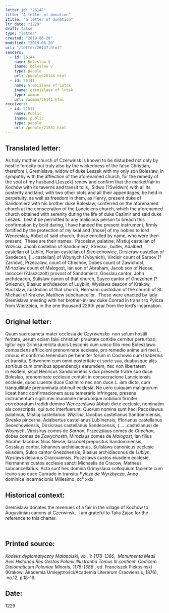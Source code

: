 ```yaml
---
letter_id: "26147"
title: "A letter of donation"
ititle: "a letter of donation"
ltr_date: "1229"
draft: false
type: "letter"
created: "2019-06-20"
modified: "2019-06-20"
url: "/letter/26147.html"
senders:
  - id: 26144
    name: Boleslaw V
    iname: boleslaw v
    type: people
    url: /people/26144.html
  - id: 26141
    name: Gremislava of Lutsk
    iname: gremislava of lutsk
    type: woman
    url: /woman/26141.html
receivers:
  - id: 21531
    name: Public
    iname: public
    type: people
    url: /people/21531.html
---
```

<h2> Translated letter:</h2><p>As holy mother church of Czerwinsk is known to be disturbed not only by hostile ferocity but truly also by the wickedness of the false Christian, therefore I, Gremislava, widow of duke Leszek with my only son Boleslaw, in sympathy with the afflection of the aforenamed church, for the remedy of the soul of my husband L[eszek] renew and confirm that the market/fair in Kochów with its taverns and transit tolls, &nbsp;Sidwo (?Swidwin) with all its posterity and land, with two other plots and all their appendages, be held in perpetuity, as well as freedom in them, as Henry, present duke of Sandomierz with his brother duke Boleslaw, conferred on the aforenamed church at the consecration of the Lanciciens church, which the aforenamed church obtained with serenity during the life of duke Cazimir and said duke Leszek.&nbsp; Lest it be permitted to any malicious person to breach this confirmation by bold daring, I have handed the present instrument, firmly fortified by the protection of my seal and [those] of my nobles to lord Wenceslas, Abbot of said church, those enrolled by name, who were then present.&nbsp; These are their names:&nbsp; Pacoslaw, palatine, Mistiuj castellan of Wizlicia, Jacob castellan of Sandomierz, Stresko , butler, Adalbert , castellan of Lublin, Florian castellan of Sieciechowice, Dirsicraw castellan of Sandecen, [… castellan] of Woynych (?Voynich), Vircisir count of Sarnov (?Zarnów), Przecalaw, count of Chechov, Dobes count of Zawichost, Mirtozlaw count of Malogost, Ian son of Abraham, Jacob son of Neose, Iascocel (?Jaszczolt) provost of Sandomierz, Gosslau cantor, John archdeacon, Sulislaw canon of that church, Suyco cantor of Gnezdnen (?Gniezno), Blasiuc archdeacon of Luyblin, Wyslaws deacon of Kraków, Puczslaw, custodian of that church, Hermann custodian of the church of St. Michael of Kraków, Matthew subchancellor.&nbsp; These were enacted by lady Gremislava meeting with her brother-in-law duke Conrad in transit to Pylcza from Wierzbica, in the one thousand 229th year from the lord’s incarnation.</p><h2 class="mt-4"> Original letter:</h2><p>Quum sacrosancta mater ecclesia de <i>Czyrwensko</i> &nbsp;non solum hostili feritate, uerum&nbsp;eciam falsi christiani prauitate cottidie cernitur perturbari, Igitur ego Grimisa relicta ducis&nbsp;Lesconis cum unico filio meo Boleszlawo compaciens affliccioni prenominate ecclesie,&nbsp;pro remedio anime uiri mei L. innouo et confirmo tenendum perhenniter forum in&nbsp;Cochowo cum thabernis et transitu, Sidwonem cum omni posteritate et sorte sua,&nbsp;duabusque alijs sortibus cum omnibus appendencijs earumdem, nec non libertatem in&nbsp;eisdem, sicut Henricus Sandomiriensis dux presente fratre suo duce Boleslao, prenominate&nbsp;<span style="background-color: transparent;">ecclesie contulit in consecracione Lanciciensis ecclesie, quod uiuente duce&nbsp;</span>Cazimiro nec non duce L. iam dicto, cum tranquillitate prenominata obtinuit ecclesia. Ne&nbsp;uero cuiquam malignorum liceat hanc confirmacionem ausu temerario infringere, presens instrumentum sigilli mei munimine meorumque nobilium firmiter corroboratum tradidi domino Wenczeslawo Abbati dicte ecclesie, nominatim eis conscriptis, qui tunc interfuerunt. Quorum nomina sunt hec: Pacoslawus palatinus, Mistiuj castellanus&nbsp; <i>Wizlicie</i>, Iacobus castellanus Sandomiriensis, Stresko pincerna, Adalbertus castellanus Lublinensis, fflorianus castellanus Secechowiensis, Dirsicraus castellanus&nbsp;Sandecensis, (......castellanus) de <i>Woynych</i>, Vircisirus comes de <i>Sarnov</i>, Przeczslaus&nbsp;comes de <i>Chechov</i>, dobes comes de <i>Zawychosth</i>, Mirozlaus comes de <i>Malogost</i>, Ian&nbsp;filius Abrahe, Iacobus filius Neose, Iascocel prepositus Sandomiriensis, Gosslaus&nbsp;cantor, Iohannes archidiaconus, Sulislaws canonicus ecclesie eiusdem, Sulco cantor&nbsp;Gnezdnensis, Blasius archidiaconus de <i>Lublyn</i>, Wyslaws decanus Cracouiensis,&nbsp;<span style="background-color: transparent;">Puczslaws custos eiusdem ecclesie, Hermannns custos ecclesie sancti Michaelis de&nbsp;</span>Cracow, Matheus subcancellarius. Acta sunt hec domina Grimyslaua colloquium&nbsp;faciente cum leuiro suo duce Cunrado in transitu <i>Pylcze de Wyrzbycza</i>, Anno dominice&nbsp;incarnacionis Millesimo. cc° xxix.</p><h2 class="mt-4"> Historical context:</h2><p>Gremislava donates the revenues of a fair in&nbsp;the village of Kochów to Augustinian canons at Czerwinsk.&nbsp; I&nbsp;am grateful to Talia Zajac for the reference to this charter.</p><p>&nbsp;</p><p></p><h2 class="mt-4"> Printed source:</h2><p><i>Kodeks dyplomatyczny Małopolski</i>, vol. 1: <i>1178-1386, </i>&nbsp;<i>Monumenta Medii Aevi Historica Res Gestas Polonii Illustrantia Tomus III continet: Codicem Diplomaticum Poloniae Minoris, 1178-1386</i> , ed. Franciszek Piekosiński (Kraków: Akademia Umiejętności/Academia Literarum Craoviensis, 1876), &nbsp;no.12, p.18-19.&nbsp;</p><h2 class="mt-4"> Date:</h2>1229